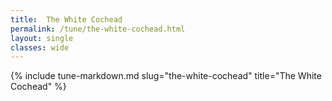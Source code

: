 ```yaml
---
title:  The White Cochead
permalink: /tune/the-white-cochead.html
layout: single
classes: wide
---
```

{% include tune-markdown.md slug="the-white-cochead" title="The White Cochead" %}

